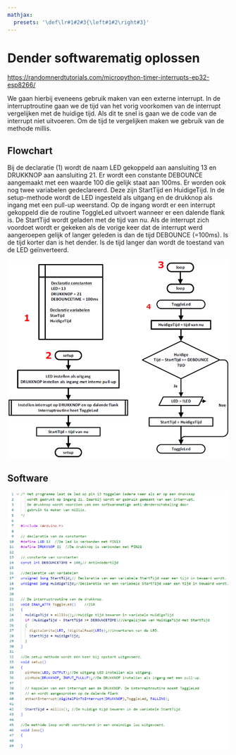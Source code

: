 ```yaml
---
mathjax:
  presets: '\def\lr#1#2#3{\left#1#2\right#3}'
---
```


# Dender softwarematig oplossen

https://randomnerdtutorials.com/micropython-timer-interrupts-ep32-esp8266/

We gaan hierbij eveneens gebruik maken van een externe interrupt. In de interruptroutine gaan we de tijd van het vorig voorkomen van de interrupt vergelijken met de huidige tijd. Als dit te snel is gaan we de code van de interrupt niet uitvoeren. Om de tijd te vergelijken maken we gebruik van de methode millis.

## Flowchart

Bij de declaratie (1) wordt de naam LED gekoppeld aan aansluiting 13 en DRUKKNOP aan aansluiting 21.
Er wordt een constante DEBOUNCE aangemaakt met een waarde 100 die gelijk staat aan 100ms.
Er worden ook nog twee variabelen gedeclareerd. Deze zijn StartTijd en HuidigeTijd.
In de setup-methode wordt de LED ingesteld als uitgang en de drukknop als ingang met een pull-up weerstand. Op de ingang wordt er een interrupt gekoppeld die de routine ToggleLed uitvoert wanneer er een dalende flank is.
De StartTijd wordt geladen met de tijd van nu.
Als de interrupt zich voordoet wordt er gekeken als de vorige keer dat de interrupt werd aangeroepen gelijk of langer geleden is dan de tijd DEBOUNCE (=100ms). Is de tijd korter dan is het dender. Is de tijd langer dan wordt de toestand van de LED geïnverteerd.

![Flowchart van de anti-denderschakeling.](./images/fc.png)

## Software

![Flowchart van de anti-denderschakeling.](./images/software.png)